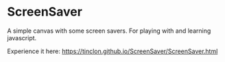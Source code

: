 # ScreenSaver

A simple canvas with some screen savers.
For playing with and learning javascript.

Experience it here: https://tinclon.github.io/ScreenSaver/ScreenSaver.html